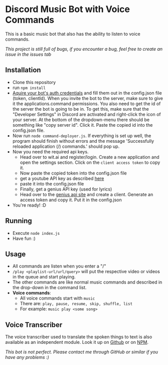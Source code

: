 # Discord Music Bot with Voice Commands

This is a basic music bot that also has the ability to listen to voice commands.

*This project is still full of bugs, if you encounter a bug, feel free to create an issue in the issues tab*

## Installation

- Clone this repository
- run `npm install`
- [Aquire your bot's auth credentials](https://discordjs.guide/preparations/setting-up-a-bot-application.html#setting-up-a-bot-application) and fill them out in the config.json file (token, clientId). When you invite the bot to the server, make sure to give it the applications.command permissions. You also need to get the id of the server the bot is going to be in. To get this, make sure that the "Developer Settings" in Discord are activated and right-click the icon of your server. At the bottom of the dropdown-menu there should be something like "copy server id". Click it. Paste the copied id into the config.json file.
- Now run `node command-deployer.js`. If everything is set up well, the program should finish without errors and the message 'Successfully reloaded application (/) commands.' should pop up.
- Now you need the required api keys.
  - Head over to wit.ai and register/login. Create a new application and open the settings section. Click on the `client access token` to copy it.
  - Now paste the copied token into the config.json file
  - get a youtube API key as described [here](https://blog.hubspot.com/website/how-to-get-youtube-api-key)
  - paste it into the config.json file
  - Finally, get a genius API key (used for lyrics)
  - Head over to the [genius api site](https://genius.com/api-clients) and create a client. Generate an access token and copy it. Put it in the config.json
- You're ready! :D

## Running

- Execute `node index.js`
- Have fun :)

## Usage

- All commands are listen when you enter a "/"
- `/play <playlist-url/url/query>` will put the respective video or videos in the queue and start playing.
- The other commands are like normal music commands and described in the drop-down in the command list.
- **Voice commands**:
  - All voice commands start with `music`
  - There are: `play, pause, resume, skip, shuffle, list`
  - For example: `music play <some song>`

## Voice Transcriber

The voice transcriber used to translate the spoken things to text is also available as an independent module. Look it up on [Github](https://github.com/shadowlp174/discord-stt) or on [NPM](https://www.npmjs.com/package/discord-speech-to-text).


*This bot is not perfect. Please contact me through GitHub or similar if you have any problems :)*
